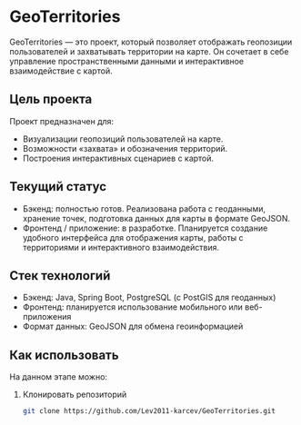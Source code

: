 # GeoTerritories

GeoTerritories — это проект, который позволяет отображать геопозиции пользователей и захватывать территории на карте. Он сочетает в себе управление пространственными данными и интерактивное взаимодействие с картой.

## Цель проекта

Проект предназначен для:
- Визуализации геопозиций пользователей на карте.
- Возможности «захвата» и обозначения территорий.
- Построения интерактивных сценариев с картой.

## Текущий статус

- Бэкенд: полностью готов. Реализована работа с геоданными, хранение точек, подготовка данных для карты в формате GeoJSON.
- Фронтенд / приложение: в разработке. Планируется создание удобного интерфейса для отображения карты, работы с территориями и интерактивного взаимодействия.

## Стек технологий

- Бэкенд: Java, Spring Boot, PostgreSQL (с PostGIS для геоданных)
- Фронтенд: планируется использование мобильного или веб-приложения
- Формат данных: GeoJSON для обмена геоинформацией

## Как использовать

На данном этапе можно:
1. Клонировать репозиторий
   ```bash
   git clone https://github.com/Lev2011-karcev/GeoTerritories.git
